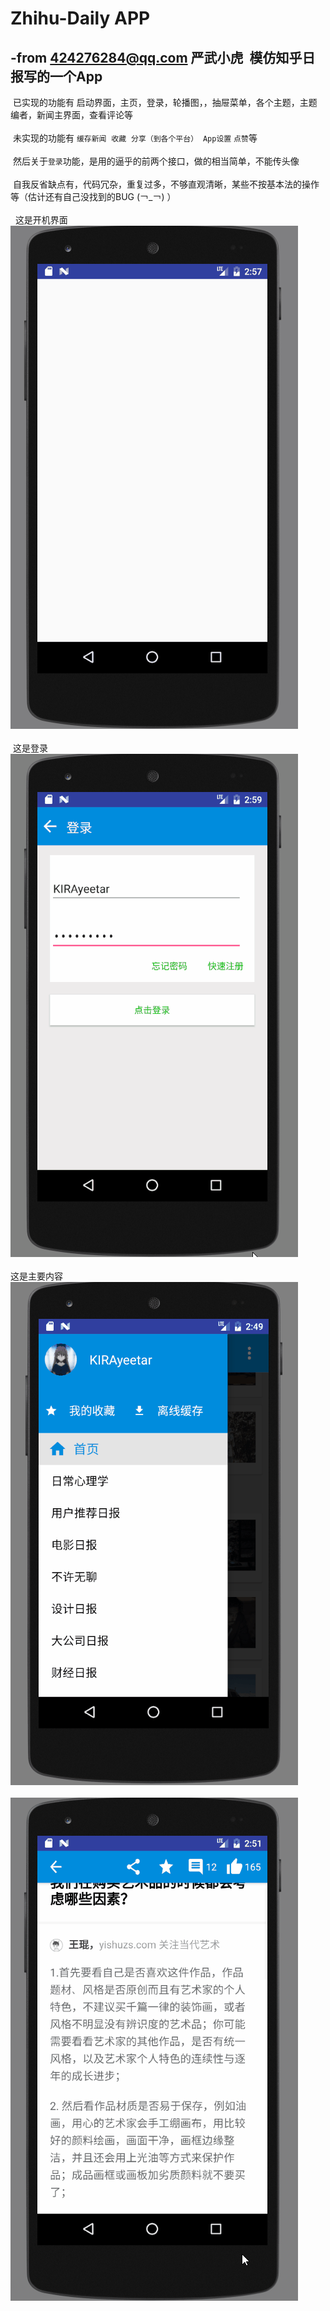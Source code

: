 ﻿Zhihu-Daily APP
===========================
-from 424276284@qq.com 严武小虎  模仿知乎日报写的一个App 
---------------------------------------------------
  已实现的功能有 启动界面，主页，登录，轮播图，，抽屉菜单，各个主题，主题编者，新闻主界面，查看评论等<br><br>
  未实现的功能有 `缓存新闻`  `收藏`  `分享（到各个平台）`  `App设置`  `点赞`等<br><br>
  然后关于`登录`功能，是用的逼乎的前两个接口，做的相当简单，不能传头像<br><br>
  自我反省缺点有，代码冗杂，重复过多，不够直观清晰，某些不按基本法的操作等（估计还有自己没找到的BUG (￢_￢) ）<br><br>
  
  这是开机界面<br>
![](https://github.com/KIRAyeetar/Zhihu-Daily/raw/master/Gif/start.gif)<br> <br>
  这是登录<br>
![](https://github.com/KIRAyeetar/Zhihu-Daily/raw/master/Gif/log.gif)<br> <br>
  这是主要内容<br>
![](https://github.com/KIRAyeetar/Zhihu-Daily/raw/master/Gif/newsContent1.gif)<br>  <br>
![](https://github.com/KIRAyeetar/Zhihu-Daily/raw/master/Gif/newsContent2.gif)<br> <br>
